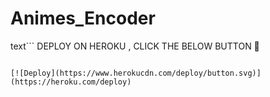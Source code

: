 # Animes_Encoder
text```
DEPLOY ON HEROKU , CLICK THE BELOW BUTTON 🤧
```

[![Deploy](https://www.herokucdn.com/deploy/button.svg)](https://heroku.com/deploy)
